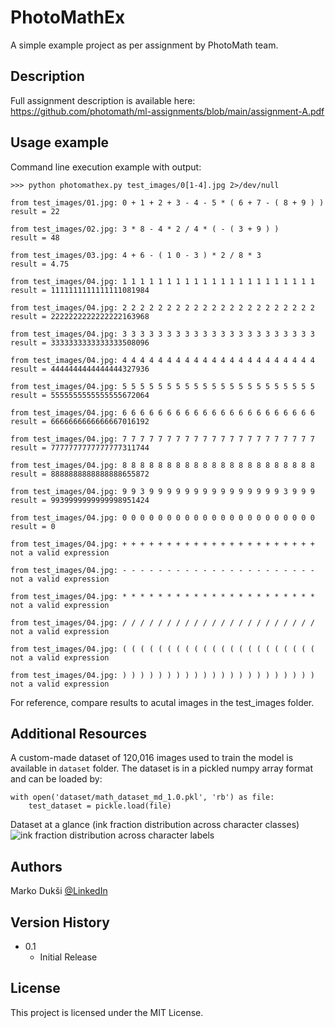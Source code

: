 # PhotoMathEx

A simple example project as per assignment by PhotoMath team.

## Description

Full assignment description is available here: https://github.com/photomath/ml-assignments/blob/main/assignment-A.pdf

## Usage example

Command line execution example with output:

```
>>> python photomathex.py test_images/0[1-4].jpg 2>/dev/null

from test_images/01.jpg: 0 + 1 + 2 + 3 - 4 - 5 * ( 6 + 7 - ( 8 + 9 ) )
result = 22

from test_images/02.jpg: 3 * 8 - 4 * 2 / 4 * ( - ( 3 + 9 ) )
result = 48

from test_images/03.jpg: 4 + 6 - ( 1 0 - 3 ) * 2 / 8 * 3
result = 4.75

from test_images/04.jpg: 1 1 1 1 1 1 1 1 1 1 1 1 1 1 1 1 1 1 1 1 1 1
result = 1111111111111111081984

from test_images/04.jpg: 2 2 2 2 2 2 2 2 2 2 2 2 2 2 2 2 2 2 2 2 2 2
result = 2222222222222222163968

from test_images/04.jpg: 3 3 3 3 3 3 3 3 3 3 3 3 3 3 3 3 3 3 3 3 3 3
result = 3333333333333333508096

from test_images/04.jpg: 4 4 4 4 4 4 4 4 4 4 4 4 4 4 4 4 4 4 4 4 4 4
result = 4444444444444444327936

from test_images/04.jpg: 5 5 5 5 5 5 5 5 5 5 5 5 5 5 5 5 5 5 5 5 5 5
result = 5555555555555555672064

from test_images/04.jpg: 6 6 6 6 6 6 6 6 6 6 6 6 6 6 6 6 6 6 6 6 6 6
result = 6666666666666667016192

from test_images/04.jpg: 7 7 7 7 7 7 7 7 7 7 7 7 7 7 7 7 7 7 7 7 7 7
result = 7777777777777777311744

from test_images/04.jpg: 8 8 8 8 8 8 8 8 8 8 8 8 8 8 8 8 8 8 8 8 8 8
result = 8888888888888888655872

from test_images/04.jpg: 9 9 3 9 9 9 9 9 9 9 9 9 9 9 9 9 9 9 3 9 9 9
result = 9939999999999998951424

from test_images/04.jpg: 0 0 0 0 0 0 0 0 0 0 0 0 0 0 0 0 0 0 0 0 0 0
result = 0

from test_images/04.jpg: + + + + + + + + + + + + + + + + + + + + + +
not a valid expression

from test_images/04.jpg: - - - - - - - - - - - - - - - - - - - - - -
not a valid expression

from test_images/04.jpg: * * * * * * * * * * * * * * * * * * * * * *
not a valid expression

from test_images/04.jpg: / / / / / / / / / / / / / / / / / / / / / /
not a valid expression

from test_images/04.jpg: ( ( ( ( ( ( ( ( ( ( ( ( ( ( ( ( ( ( ( ( ( (
not a valid expression

from test_images/04.jpg: ) ) ) ) ) ) ) ) ) ) ) ) ) ) ) ) ) ) ) ) ) )
not a valid expression
```

For reference, compare results to acutal images in the test_images folder.

## Additional Resources

A custom-made dataset of 120,016 images used to train the model is available in `dataset` folder. The dataset is in a pickled numpy array format and can be loaded by:
```
with open('dataset/math_dataset_md_1.0.pkl', 'rb') as file:
    test_dataset = pickle.load(file)
```
Dataset at a glance (ink fraction distribution across character classes)
![ink fraction distribution across character labels](https://github.com/MarkoDuksi/PhotoMathEx/images/dataset.png)

## Authors

Marko Dukši
[@LinkedIn](https://www.linkedin.com/in/mduksi/)

## Version History

- 0.1
    * Initial Release

## License

This project is licensed under the MIT License.
